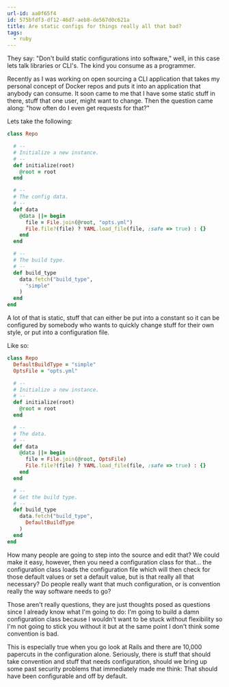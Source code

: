 ```yaml
---
url-id: aa0f65f4
id: 575bfdf3-df12-46d7-aeb8-de567d0c621a
title: Are static configs for things really all that bad?
tags:
  - ruby
---
```


They say: "Don't build static configurations into software," well, in this case lets talk libraries or CLI's.  The kind you consume as a programmer.

Recently as I was working on open sourcing a CLI application that takes my personal concept of Docker repos and puts it into an application that anybody can consume. It soon came to me that I have some static stuff in there, stuff that one user, might want to change. Then the question came along: "how often do I even get requests for that?"

Lets take the following:

```ruby
class Repo

  # --
  # Initialize a new instance.
  # --
  def initialize(root)
    @root = root
  end

  # --
  # The config data.
  # --
  def data
    @data ||= begin
      file = File.join(@root, "opts.yml")
      File.file?(file) ? YAML.load_file(file, :safe => true) : {}
    end
  end

  # --
  # The build type.
  # --
  def build_type
    data.fetch("build_type",
      "simple"
    )
  end
end
```

A lot of that is static, stuff that can either be put into a constant so it can be configured by somebody who wants to quickly change stuff for their own style, or put into a configuration file.

Like so:

```ruby
class Repo
  DefaultBuildType = "simple"
  OptsFile = "opts.yml"

  # --
  # Initialize a new instance.
  # --
  def initialize(root)
    @root = root
  end

  # --
  # The data.
  # --
  def data
    @data ||= begin
      file = File.join(@root, OptsFile)
      File.file?(file) ? YAML.load_file(file, :safe => true) : {}
    end
  end

  # --
  # Get the build type.
  # --
  def build_type
    data.fetch("build_type",
      DefaultBuildType
    )
  end
end
```

How many people are going to step into the source and edit that? We could make it easy, however, then you need a configuration class for that... the configuration class loads the configuration file which will then check for those default values or set a default value, but is that really all that necessary?  Do people really want that much configuration, or is convention really the way software needs to go?

Those aren't really questions, they are just thoughts posed as questions since I already know what I'm going to do: I'm going to build a damn configuration class because I wouldn't want to be stuck without flexibility so I'm not going to stick you without it but at the same point I don't think some convention is bad.

This is especially true when you go look at Rails and there are 10,000 papercuts in the configuration alone.  Seriously, there is stuff that should take convention and stuff that needs configuration, should we bring up some past security problems that immediately made me think: That should have been configurable and off by default.
